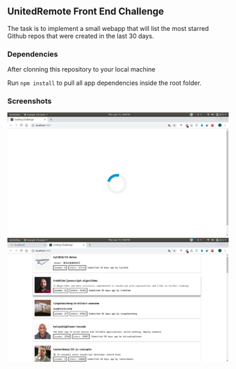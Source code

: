 ## UnitedRemote Front End Challenge

The task is to implement a small webapp that will list the most starred Github repos that were created in the last 30 days.


### Dependencies

After clonning this repository to your local machine

Run `npm install` to pull all app dependencies inside the root folder.


### Screenshots

![Home Loading](https://github.com/jaouadballat/CodingChalleng/blob/master/screenshots/loading.png)
![Home Page](https://github.com/jaouadballat/CodingChalleng/blob/master/screenshots/lists.png)

